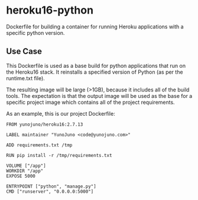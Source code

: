 # heroku16-python

Dockerfile for building a container for running Heroku applications with a
specific python version.

## Use Case

This Dockerfile is used as a base build for python applications that run
on the Heroku16 stack. It reinstalls a specified version of Python (as
per the runtime.txt file).

The resulting image will be large (>1GB), because it includes all of the
build tools. The expectation is that the output image will be used as
the base for a specific project image which contains all of the project
requirements.

As an example, this is our project Dockerfile:

```
FROM yunojuno/heroku16:2.7.13

LABEL maintainer "YunoJuno <code@yunojuno.com>"

ADD requirements.txt /tmp

RUN pip install -r /tmp/requirements.txt

VOLUME ["/app"]
WORKDIR "/app"
EXPOSE 5000

ENTRYPOINT ["python", "manage.py"]
CMD ["runserver", "0.0.0.0:5000"]
```
